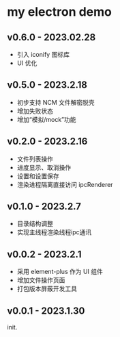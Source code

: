 # my electron demo

## v0.6.0 - 2023.02.28

- 引入 iconify 图标库
- UI 优化

## v0.5.0 - 2023.2.18

- 初步支持 NCM 文件解密脱壳
- 增加失败状态
- 增加“模拟/mock”功能

## v0.2.0 - 2023.2.16

- 文件列表操作
- 进度显示、取消操作
- 设置和设置保存
- 渲染进程隔离直接访问 ipcRenderer

## v0.1.0 - 2023.2.7

- 目录结构调整
- 实现主线程渲染线程ipc通讯

## v0.0.2 - 2023.2.1

- 采用 element-plus 作为 UI 组件
- 增加文件操作页面
- 打包版本屏蔽开发工具

## v0.0.1 - 2023.1.30

init.
